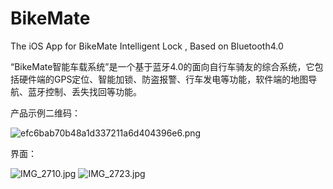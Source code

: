 # BikeMate
The iOS App for BikeMate Intelligent Lock , Based on Bluetooth4.0

“BikeMate智能车载系统”是一个基于蓝牙4.0的面向自行车骑友的综合系统，它包括硬件端的GPS定位、智能加锁、防盗报警、行车发电等功能，软件端的地图导航、蓝牙控制、丢失找回等功能。

产品示例二维码：

![efc6bab70b48a1d337211a6d404396e6.png](https://ooo.0o0.ooo/2015/08/05/55c118ddc702b.png "efc6bab70b48a1d337211a6d404396e6.png")

界面：

![IMG_2710.jpg](https://ooo.0o0.ooo/2015/08/08/55c57d42ec632.jpg "IMG_2710.jpg")
![IMG_2723.jpg](https://ooo.0o0.ooo/2015/08/08/55c57d4415898.jpg "IMG_2723.jpg")
